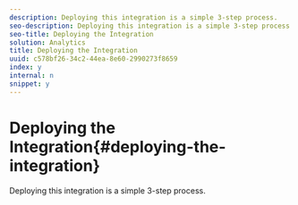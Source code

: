 ```yaml
---
description: Deploying this integration is a simple 3-step process.
seo-description: Deploying this integration is a simple 3-step process.
seo-title: Deploying the Integration
solution: Analytics
title: Deploying the Integration
uuid: c578bf26-34c2-44ea-8e60-2990273f8659
index: y
internal: n
snippet: y
---
```


# Deploying the Integration{#deploying-the-integration}

Deploying this integration is a simple 3-step process.

